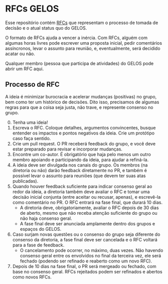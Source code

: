 # RFCs GELOS

Esse repositório contém
[RFCs](https://en.wikipedia.org/wiki/Request_for_Comments) que representam o
processo de tomada de decisão e o atual status quo do GELOS.

O formato de RFCs ajuda a vencer a inércia. Com RFCs, alguém com algumas horas
livres pode escrever uma proposta inicial, pedir comentários assíncronos, levar
o assunto para reunião, e, eventualmente, será decidido acatar ou não.

Qualquer membro (pessoa que participa de atividades) do GELOS pode abrir um
RFC aqui.

## Processo de RFC

A ideia é minimizar burocracia e acelerar mudanças (positivas) no grupo, bem
como ter um histórico de decisões. Dito isso, precisamos de algumas regras para
que a coisa seja justa, não trave, e represente consenso no grupo.

0. Tenha uma ideia!
1. Escreva o RFC. Coloque detalhes, argumentos convincentes, busque entender os
   impactos e pontos negativos da ideia. Crie um protótipo caso faça sentido.
2. Crie um pull request. O PR receberá feedback do grupo, e você deve estar
   preparado para revisar e incorporar mudanças.
3. Encontre um co-autor. É obrigatório que haja pelo menos um outro membro
   apoiando e participando da ideia, para ajudar a refiná-la.
4. A ideia deve ser divulgada nos canais do grupo. Os membros (na diretoria ou
   não) darão feedback diretamente no PR, e também é possível levar o assunto
   para reuniões (que devem ter suas atas publicadas).
5. Quando houver feedback suficiente para indicar consenso geral ao redor da
   ideia, a diretoria também deve avaliar o RFC e tomar uma decisão inicial
   conjunta (entre aceitar ou recusar, apenas), e escrevê-la como comentário no
   PR. O RFC entrará na fase final, que durará 10 dias.
    - A diretoria deve, obrigatoriamente, avaliar o RFC depois de 30 dias de
        aberto, mesmo que não receba atenção suficiente do grupo ou não haja
        consenso geral.
    - A fase final deve ser anunciada amplamente dentro dos grupos e espaços do
        GELOS.
6. Caso surjam novas questões ou o consenso do grupo seja diferente do consenso
   da diretoria, a fase final deve ser cancelada e o RFC voltará para a fase de
   feedback.
    - O cancelamento pode ocorrer, no máximo, duas vezes. Não havendo consenso
        geral entre os envolvidos no final da terceira vez, ele será fechado
        (podendo ser refinado e reaberto como um novo RFC).
7. Depois de 10 dias na fase final, o PR será mergeado ou fechado, com base no
   consenso geral. RFCs rejeitados podem ser refinados e abertos como novos
   RFCs.
